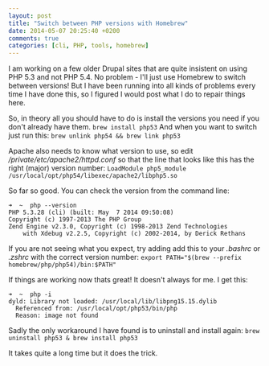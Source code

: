 ```yaml
---
layout: post
title: "Switch between PHP versions with Homebrew"
date: 2014-05-07 20:25:40 +0200
comments: true
categories: [cli, PHP, tools, homebrew]
---
```

I am working on a few older Drupal sites that are quite insistent on using PHP 5.3 and not PHP 5.4. No problem - I'll just use Homebrew to switch between versions! But I have been running into all kinds of problems every time I have done this, so I figured I would post what I do to repair things here.

So, in theory all you should have to do is install the versions you need if you don't already have them.
`brew install php53`
And when you want to switch just run this:
`brew unlink php54 && brew link php53`

Apache also needs to know what version to use, so edit _/private/etc/apache2/httpd.conf_ so that the line that looks like this has the right (major) version number:
`LoadModule php5_module /usr/local/opt/php54/libexec/apache2/libphp5.so`

So far so good. You can check the version from the command line:
```
➜  ~  php --version
PHP 5.3.28 (cli) (built: May  7 2014 09:50:08)
Copyright (c) 1997-2013 The PHP Group
Zend Engine v2.3.0, Copyright (c) 1998-2013 Zend Technologies
    with Xdebug v2.2.5, Copyright (c) 2002-2014, by Derick Rethans
```

If you are not seeing what you expect, try adding add this to your _.bashrc_ or _.zshrc_ with the correct version number:
 `export PATH="$(brew --prefix homebrew/php/php54)/bin:$PATH"`

If things are working now thats great! It doesn't always for me. I get this:
```
➜  ~  php -i
dyld: Library not loaded: /usr/local/lib/libpng15.15.dylib
  Referenced from: /usr/local/opt/php53/bin/php
  Reason: image not found
```
Sadly the only workaround I have found is to uninstall and install again:
  `brew uninstall php53 & brew install php53`


  It takes quite a long time but it does the trick.
